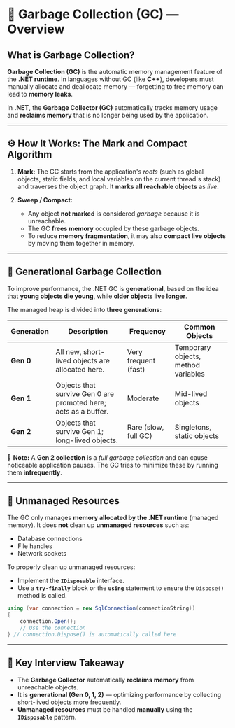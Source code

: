 # 🧹 Garbage Collection (GC) — Overview

## What is Garbage Collection?

**Garbage Collection (GC)** is the automatic memory management feature of the **.NET runtime**.
In languages without GC (like **C++**), developers must manually allocate and deallocate memory — forgetting to free memory can lead to **memory leaks**.

In **.NET**, the **Garbage Collector (GC)** automatically tracks memory usage and **reclaims memory** that is no longer being used by the application.

---

## ⚙️ How It Works: The Mark and Compact Algorithm

1. **Mark:**
   The GC starts from the application's *roots* (such as global objects, static fields, and local variables on the current thread's stack) and traverses the object graph.
   It **marks all reachable objects** as *live*.

2. **Sweep / Compact:**

   * Any object **not marked** is considered *garbage* because it is unreachable.
   * The GC **frees memory** occupied by these garbage objects.
   * To reduce **memory fragmentation**, it may also **compact live objects** by moving them together in memory.

---

## 🧬 Generational Garbage Collection

To improve performance, the .NET GC is **generational**, based on the idea that **young objects die young**, while **older objects live longer**.

The managed heap is divided into **three generations**:

| Generation | Description                                                     | Frequency            | Common Objects                      |
| ---------- | --------------------------------------------------------------- | -------------------- | ----------------------------------- |
| **Gen 0**  | All new, short-lived objects are allocated here.                | Very frequent (fast) | Temporary objects, method variables |
| **Gen 1**  | Objects that survive Gen 0 are promoted here; acts as a buffer. | Moderate             | Mid-lived objects                   |
| **Gen 2**  | Objects that survive Gen 1; long-lived objects.                 | Rare (slow, full GC) | Singletons, static objects          |

📝 **Note:**
A **Gen 2 collection** is a *full garbage collection* and can cause noticeable application pauses.
The GC tries to minimize these by running them **infrequently**.

---

## 🧰 Unmanaged Resources

The GC only manages **memory allocated by the .NET runtime** (managed memory).
It does **not** clean up **unmanaged resources** such as:

* Database connections
* File handles
* Network sockets

To properly clean up unmanaged resources:

* Implement the **`IDisposable`** interface.
* Use a **`try-finally`** block or the **`using`** statement to ensure the `Dispose()` method is called.

```csharp
using (var connection = new SqlConnection(connectionString))
{
    connection.Open();
    // Use the connection
} // connection.Dispose() is automatically called here
```

---

## 🧩 Key Interview Takeaway

* The **Garbage Collector** automatically **reclaims memory** from unreachable objects.
* It is **generational (Gen 0, 1, 2)** — optimizing performance by collecting short-lived objects more frequently.
* **Unmanaged resources** must be handled **manually** using the **`IDisposable`** pattern.
